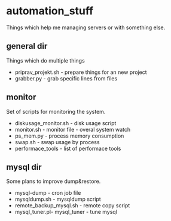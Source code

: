 automation_stuff
================
Things which help me managing servers or with something else.

general dir
-----------
Things which do multiple things
* priprav_projekt.sh - prepare things for an new project
* grabber.py - grab specific lines from files

monitor
-------
Set of scripts for monitoring the system.
* diskusage_monitor.sh - disk usage script
* monitor.sh - monitor file - overal system  watch
* ps_mem.py - process memory consumption
* swap.sh - swap usage by process
* performace_tools - list of performace tools

mysql dir
---------
Some plans to improve dump&restore.
* mysql-dump - cron job file
* mysqldump.sh - mysqldump script
* remote_backup_mysql.sh - remote copy script
* mysql_tuner.pl- mysql_tuner - tune mysql

